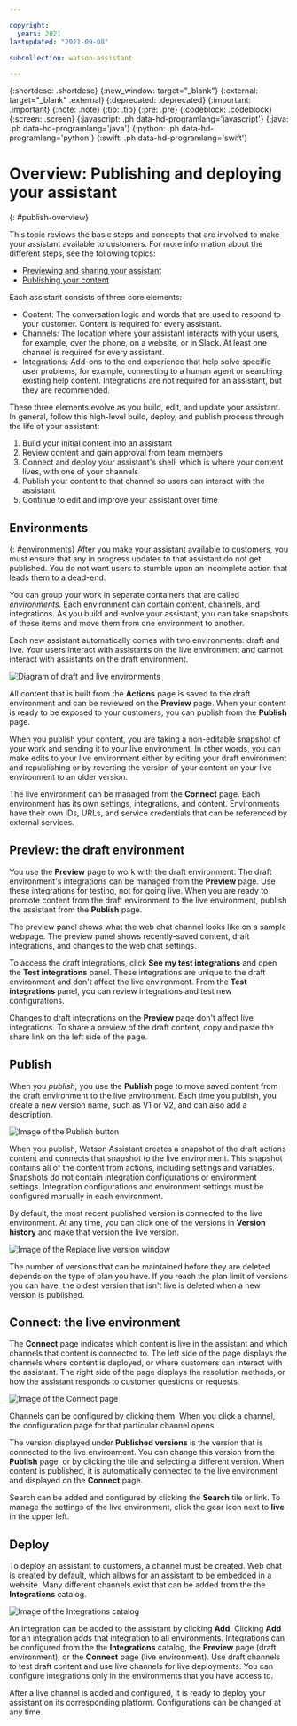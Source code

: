 ```yaml
---

copyright:
  years: 2021
lastupdated: "2021-09-08"

subcollection: watson-assistant

---
```


{:shortdesc: .shortdesc}
{:new_window: target="_blank"}
{:external: target="_blank" .external}
{:deprecated: .deprecated}
{:important: .important}
{:note: .note}
{:tip: .tip}
{:pre: .pre}
{:codeblock: .codeblock}
{:screen: .screen}
{:javascript: .ph data-hd-programlang='javascript'}
{:java: .ph data-hd-programlang='java'}
{:python: .ph data-hd-programlang='python'}
{:swift: .ph data-hd-programlang='swift'}

# Overview: Publishing and deploying your assistant
{: #publish-overview}

This topic reviews the basic steps and concepts that are involved to make your assistant available to customers. For more information about the different steps, see the following topics:

- [Previewing and sharing your assistant](/docs/watson-assistant?topic=watson-assistant-preview-share)
- [Publishing your content](/docs/watson-assistant?topic=watson-assistant-publish)
<!--- - [Deploying your assistant](link) --->

Each assistant consists of three core elements:

- Content: The conversation logic and words that are used to respond to your customer. Content is required for every assistant.
- Channels: The location where your assistant interacts with your users, for example, over the phone, on a website, or in Slack. At least one channel is required for every assistant.
- Integrations: Add-ons to the end experience that help solve specific user problems, for example, connecting to a human agent or searching existing help content. Integrations are not required for an assistant, but they are recommended.

These three elements evolve as you build, edit, and update your assistant. In general, follow this high-level build, deploy, and publish process through the life of your assistant:

1. Build your initial content into an assistant
1. Review content and gain approval from team members
1. Connect and deploy your assistant's shell, which is where your content lives, with one of your channels
1. Publish your content to that channel so users can interact with the assistant
1. Continue to edit and improve your assistant over time

## Environments
{: #environments}
After you make your assistant available to customers, you must ensure that any in progress updates to that assistant do not get published. You do not want users to stumble upon an incomplete action that leads them to a dead-end.

You can group your work in separate containers that are called _environments_. Each environment can contain content, channels, and integrations. As you build and evolve your assistant, you can take snapshots of these items and move them from one environment to another.

Each new assistant automatically comes with two environments: draft and live. Your users interact with assistants on the live environment and cannot interact with assistants on the draft environment.

![Diagram of draft and live environments](images/draft-live-child-diagram.png)

All content that is built from the **Actions** page is saved to the draft environment and can be reviewed on the **Preview** page. When your content is ready to be exposed to your customers, you can publish from the **Publish** page.

When you publish your content, you are taking a non-editable snapshot of your work and sending it to your live environment. In other words, you can make edits to your live environment either by editing your draft environment and republishing or by reverting the version of your content on your live environment to an older version.

The live environment can be managed from the **Connect** page. Each environment has its own settings, integrations, and content. Environments have their own IDs, URLs, and service credentials that can be referenced by external services.

## Preview: the draft environment
You use the **Preview** page to work with the draft environment. The draft environment's integrations can be managed from the **Preview** page. Use these integrations for testing, not for going live. When you are ready to promote content from the draft environment to the live environment, publish the assistant from the **Publish** page.

The preview panel shows what the web chat channel looks like on a sample webpage. The preview panel shows recently-saved content, draft integrations, and changes to the web chat settings.

To access the draft integrations, click **See my test integrations** and open the **Test integrations** panel. These integrations are unique to the draft environment and don't affect the live environment. From the **Test integrations** panel, you can review integrations and test new configurations.

Changes to draft integrations on the **Preview** page don't affect live integrations. To share a preview of the draft content, copy and paste the share link on the left side of the page.

## Publish
When you _publish_, you use  the **Publish** page to move saved content from the draft environment to the live environment. Each time you publish, you create a new version name, such as V1 or V2, and can also add a description.

![Image of the Publish button](images/publish-button.png)

When you publish, Watson Assistant creates a snapshot of the draft actions content and connects that snapshot to the live environment. This snapshot contains all of the content from actions, including settings and variables. Snapshots do not contain integration configurations or environment settings. Integration configurations and environment settings must be configured manually in each environment.

By default, the most recent published version is connected to the live environment. At any time, you can click one of the versions in **Version history** and make that version the live version.

![Image of the Replace live version window](images/replace-live-version.png)

<!--- ![Image of the Version history window](images/version-history.png) --->

The number of versions that can be maintained before they are deleted depends on the type of plan you have. If you reach the plan limit of versions you can have, the oldest version that isn't live is deleted when a new version is published.

## Connect: the live environment
The **Connect** page indicates which content is live in the assistant and which channels that content is connected to. The left side of the page displays the channels where content is deployed, or where customers can interact with the assistant. The right side of the page displays the resolution methods, or how the assistant responds to customer questions or requests.

![Image of the Connect page](images/connect-channels.png)

Channels can be configured by clicking them. When you click a channel, the configuration page for that particular channel opens.
<!--- For more information on configuring individual channels, see [add](link). --->

The version displayed under **Published versions** is the version that is connected to the live environment. You can change this version from the **Publish** page, or by clicking the tile and selecting a different version. When content is published, it is automatically connected to the live environment and displayed on the **Connect** page.

Search can be added and configured by clicking the **Search** tile or link. To manage the settings of the live environment, click the gear icon next to **live** in the upper left.

## Deploy
To deploy an assistant to customers, a channel must be created. Web chat is created by default, which allows for an assistant to be embedded in a website. Many different channels exist that can be added from the the **Integrations** catalog.

![Image of the Integrations catalog](images/integrations-catalog.png)

An integration can be added to the assistant by clicking **Add**. Clicking **Add** for an integration adds that integration to all environments. Integrations can be configured from the the **Integrations** catalog, the **Preview** page (draft environment), or the **Connect** page (live environment). Use draft channels to test draft content and use live channels for live deployments. You can configure integrations only in the environments that you have access to.

After a live channel is added and configured, it is ready to deploy your assistant on its corresponding platform. Configurations can be changed at any time.
